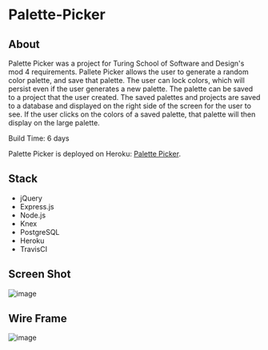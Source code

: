 # Palette-Picker

## About
  Palette Picker was a project for Turing School of Software and Design's mod 4 requirements. Pallete Picker allows the user to generate a random color palette, and save that palette. The user can lock colors, which will persist even if the user generates a new palette. The palette can be saved to a project that the user created. The saved palettes and projects are saved to a database and displayed on the right side of the screen for the user to see. If the user clicks on the colors of a saved palette, that palette will then display on the large palette.
  
Build Time: 6 days
  
Palette Picker is deployed on Heroku: [Palette Picker](https://pick-a-palette.herokuapp.com/).

## Stack
- jQuery
- Express.js
- Node.js
- Knex
- PostgreSQL
- Heroku
- TravisCI

## Screen Shot

![image](https://user-images.githubusercontent.com/39439089/51848034-18744a00-22da-11e9-8e2b-c68a056b8b8d.png)

## Wire Frame
![image](https://user-images.githubusercontent.com/39439089/51848106-35108200-22da-11e9-8cb5-8a60eea3e1f7.png)

  

